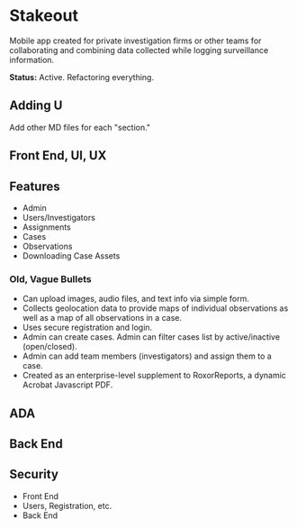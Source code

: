 # Stakeout
Mobile app created for private investigation firms or other teams for collaborating and combining data collected while logging surveillance information. 

**Status:** Active. Refactoring everything.

## Adding U
Add other MD files for each "section."

## Front End, UI, UX

## Features
- Admin
- Users/Investigators
- Assignments
- Cases 
- Observations
- Downloading Case Assets

### Old, Vague Bullets
- Can upload images, audio files, and text info via simple form.
- Collects geolocation data to provide maps of individual observations as well as a map of all observations in a case.
- Uses secure registration and login. 
- Admin can create cases. Admin can filter cases list by active/inactive (open/closed).
- Admin can add team members (investigators) and assign them to a case.
- Created as an enterprise-level supplement to RoxorReports, a dynamic Acrobat Javascript PDF.

## ADA

## Back End

## Security
- Front End
- Users, Registration, etc.
- Back End